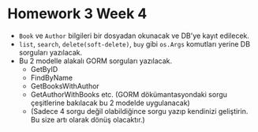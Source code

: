 # Homework 3 Week 4

- `Book` ve `Author` bilgileri bir dosyadan okunacak ve DB'ye kayıt edilecek.
- `list`, `search`, `delete(soft-delete)`, `buy` gibi `os.Args` komutları yerine DB sorguları yazılacak. 
- Bu 2 modelle alakalı GORM sorguları yazılacak.
  - GetByID
  - FindByName
  - GetBooksWithAuthor
  - GetAuthorWithBooks etc. (GORM dökümantasyondaki sorgu çeşitlerine bakılacak bu 2 modelde uygulanacak)
  - (Sadece 4 sorgu değil olabildiğince sorgu yazıp kendinizi geliştirin. Bu size artı olarak dönüş olacaktır.)
